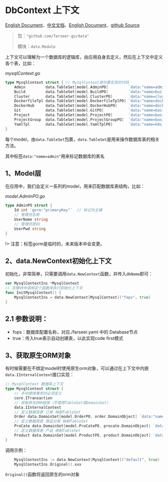# DbContext 上下文
[English Document](https://farseer-go.gitee.io/en-us/)、[中文文档](https://farseer-go.gitee.io/)、[English Document](https://farseer-go.github.io/doc/en-us/)、[github Source](https://github.com/farseer-go/data)

> 包：`"github.com/farseer-go/data"`
>
> 模块：`data.Module`

上下文可以理解为一个数据库的逻辑库，由应用自身去定义，然后在上下文中定义各个表，比如：

_mysqlContext.go_
```go
type MysqlContext struct { // MysqlContext是你要实现的代码
	Admin         data.TableSet[model.AdminPO]         `data:"name=admin"` // data.name 表名
	Build         data.TableSet[model.BuildPO]         `data:"name=build"`
	Cluster       data.TableSet[model.ClusterPO]       `data:"name=cluster"`
	DockerfileTpl data.TableSet[model.DockerfileTplPO] `data:"name=dockerfile_tpl"`
	DockerHub     data.TableSet[model.DockerHubPO]     `data:"name=docker_hub"`
	Git           data.TableSet[model.GitPO]           `data:"name=basic_git"`
	Project       data.TableSet[model.ProjectPO]       `data:"name=basic_project"`
	ProjectGroup  data.TableSet[model.ProjectGroupPO]  `data:"name=basic_project_group"`
	YamlTpl       data.TableSet[model.YamlTplPO]       `data:"name=k8s_yaml_tpl"`
}
```
每个model，由`data.TableSet`包裹，`data.TableSet`是用来操作数据库表的相关方法。

其中标签``data:"name=admin"``用来标记数据库的表名


## 1、Model层
在应用中，我们会定义一系列的model，用来匹配数据库表结构，比如：

_model.AdminPO.go_
```go
type AdminPO struct {
    Id int `gorm:"primaryKey"`  // 标记为主键
    // 管理员名称
    UserName string
    // 管理员密码
    UserPwd string
}
```

!> 注意：标签gorm是临时的，未来版本中会变更。

## 2、data.NewContext初始化上下文

初始化，非常简单，只需要调用`data.NewContext`函数，并传入`dbName`即可：
```go
var MysqlContextIns *MysqlContext
// 在模块中调用这个函数来执行初始化上下文
func InitMysqlContext() {
    MysqlContextIns = data.NewContext[MysqlContext]("fops", true)
}
```

## 2.1 参数说明：
- fops：数据库配置名称，对应./farseer.yaml 中的 Database节点
- true：传入true表示自动创建表，以此实现code first模式

## 3、获取原生ORM对象
有时候需要在不绑定model时使用原生orm对象，可以通过在上下文中内嵌`data.IInternalContext`接口实现：
```go
// MysqlContext 数据库上下文
type MysqlContext struct {
	// 手动使用事务时必须定义
	core.ITransaction
	// 获取原生ORM框架（不使用TableSet或DomainSet）
	data.IInternalContext
	// 定义数据库表 订单 映射TableSet
	Order data.DomainSet[model.OrderPO, order.DomainObject] `data:"name=farseer_go_order"`
	// 定义数据库表 商品分类 映射TableSet
	ProCate data.DomainSet[model.ProCatePO, procate.DomainObject] `data:"name=farseer_go_procate"`
	// 定义数据库表 产品 映射TableSet
	Product data.DomainSet[model.ProductPO, product.DomainObject] `data:"name=farseer_go_product"`
}
```
调用示例：
```go
    MysqlContextIns := data.NewContext[MysqlContext]("default", true)
	MysqlContextIns.Original().xxx
```
`Original()`函数将返回原生的orm对象
